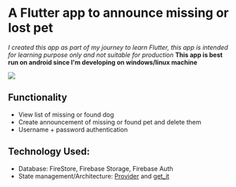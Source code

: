 # A Flutter app to announce missing or lost pet
*I created this app as part of my journey to learn Flutter, this app is intended for learning
purpose only and not suitable for production* **This app is best run on android since I'm
developing on windows/linux machine**

![](media/sample.gif)

## Functionality
- View list of missing or found dog
- Create announcement of missing or found pet and delete them
- Username + password authentication

## Technology Used:
- Database: FireStore, Firebase Storage, Firebase Auth
- State management/Architecture: [Provider](https://pub.dev/packages/provider) and [get_it](https://pub.dev/packages/get_it)